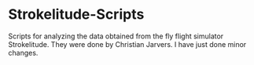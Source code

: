 # Strokelitude-Scripts
Scripts for analyzing the data obtained from the fly flight simulator Strokelitude.
They were done by Christian Jarvers. I have just done minor changes.

